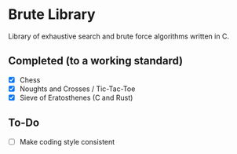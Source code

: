 # Brute Library
Library of exhaustive search and brute force algorithms written in C.

## Completed (to a working standard)
- [x] Chess
- [x] Noughts and Crosses / Tic-Tac-Toe 
- [x] Sieve of Eratosthenes (C and Rust)

## To-Do
- [ ] Make coding style consistent
